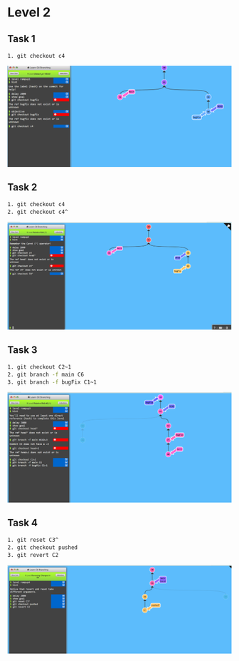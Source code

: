 # Level 2

## Task 1
```bash
1. git checkout c4
```
![](/Level_2_task_1.png)
## Task 2
```bash
1. git checkout c4
2. git checkout c4^
```
![](/Level_2_task_2.png)
## Task 3
```bash
1. git checkout C2~1
2. git branch -f main C6
3. git branch -f bugFix C1~1
```
![](/Level_2_task_3.png)
## Task 4
```bash
1. git reset C3^
2. git checkout pushed
3. git revert C2
```
![](/Level_2_task_4.png)
